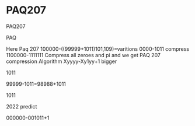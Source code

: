 # PAQ207
PAQ207

PAQ

Here Paq 207 100000-((99999+1011)101,109)=varitions 0000-1011 compress 1100000-1111111 Compress all zeroes and pi and we get PAQ 207 compression Algorithm Xyyyy-Xy1yy+1 bigger

1011

99999-1011=98988+1011

1011

2022 predict

000000-001011+1

